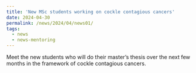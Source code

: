 ```yaml
---
title: 'New MSc students working on cockle contagious cancers'
date: 2024-04-30
permalink: /news/2024/04/news01/
tags:
  - news
  - news-mentoring
---
```


Meet the new students who will do their master’s thesis over the next few months in the framework of cockle contagious cancers.
